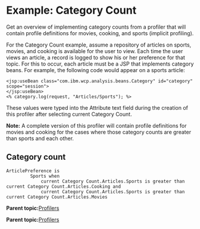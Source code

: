 # Example: Category Count 

Get an overview of implementing category counts from a profiler that will contain profile definitions for movies, cooking, and sports \(implicit profiling\).

For the Category Count example, assume a repository of articles on sports, movies, and cooking is available for the user to view. Each time the user views an article, a record is logged to show his or her preference for that topic. For this to occur, each article must be a JSP that implements category beans. For example, the following code would appear on a sports article:

```
<jsp:useBean class="com.ibm.wcp.analysis.beans.Category" id="category" 
scope="session">
</jsp:useBean>
<% category.log(request, "Articles/Sports"); %>
```

These values were typed into the Attribute text field during the creation of this profiler after selecting current Category Count.

**Note:** A complete version of this profiler will contain profile definitions for movies and cooking for the cases where those category counts are greater than sports and each other.

## Category count

```
ArticlePreference is
  	     Sports when
  	         current Category Count.Articles.Sports is greater than current Category Count.Articles.Cooking and
  	         current Category Count.Articles.Sports is greater than current Category Count.Articles.Movies
```

**Parent topic:**[Profilers ](../pzn/pzn_profilers.md)

**Parent topic:**[Profilers ](../pzn/pzn_profilers.md)

